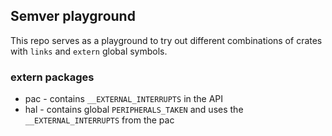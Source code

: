 ## Semver playground

This repo serves as a playground to try out different combinations of crates with `links` and `extern` global symbols.

### extern packages

* pac - contains `__EXTERNAL_INTERRUPTS` in the API
* hal - contains global `PERIPHERALS_TAKEN` and uses the `__EXTERNAL_INTERRUPTS` from the pac